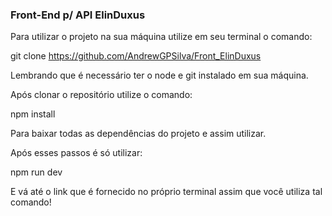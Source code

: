 ### Front-End p/ API ElinDuxus

Para utilizar o projeto na sua máquina utilize em seu terminal o comando:

git clone https://github.com/AndrewGPSilva/Front_ElinDuxus

Lembrando que é necessário ter o node e git instalado em sua máquina.

Após clonar o repositório utilize o comando:

npm install

Para baixar todas as dependências do projeto e assim utilizar.

Após esses passos é só utilizar:

npm run dev

E vá até o link que é fornecido no próprio terminal assim que você utiliza tal comando!
